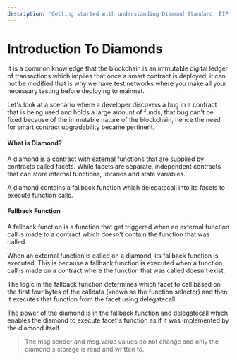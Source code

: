 ```yaml
---
description: 'Getting started with understanding Diamond Standard: EIP-2535'
---
```


# Introduction To Diamonds

It is a common knowledge that the blockchain is an immutable digital ledger of transactions which implies that once a smart contract is deployed, it can not be modified that is why we have test networks where you make all your necessary testing before deploying to mainnet.

Let's look at a scenario where a developer discovers a bug in a contract that is being used and holds a large amount of funds, that bug can't be fixed because of the immutable nature of the blockchain, hence the need for smart contract upgradability became pertinent.

#### What is Diamond?

A diamond is a contract with external functions that are supplied by contracts called facets. While facets are separate, independent contracts that can store internal functions, libraries and state variables.

A diamond contains a fallback function which delegatecall into its facets to execute function calls.

#### Fallback Function

A fallback function is a function that get triggered when an external function call is made to a contract which doesn't contain the function that was called.

When an external function is called on a diamond, its fallback function is executed. This is because a fallback function is executed when a function call is made on a contract where the function that was called doesn't exist.

The logic in the fallback function determines which facet to call based on the first four bytes of the calldata (known as the function selector) and then it executes that function from the facet using delegatecall.

The power of the diamond is in the fallback function and delegatecall which enables the diamond to execute facet's function as if it was implemented by the diamond itself.

> The msg.sender and msg.value values do not change and only the diamond's storage is read and written to.




